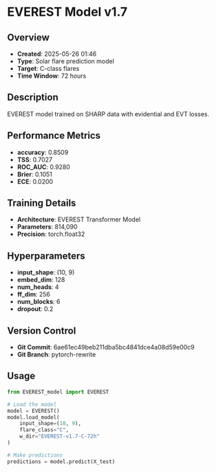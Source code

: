 # EVEREST Model v1.7

## Overview
- **Created**: 2025-05-26 01:46
- **Type**: Solar flare prediction model
- **Target**: C-class flares
- **Time Window**: 72 hours

## Description
EVEREST model trained on SHARP data with evidential and EVT losses.

## Performance Metrics
- **accuracy**: 0.8509
- **TSS**: 0.7027
- **ROC_AUC**: 0.9280
- **Brier**: 0.1051
- **ECE**: 0.0200


## Training Details
- **Architecture**: EVEREST Transformer Model
- **Parameters**: 814,090
- **Precision**: torch.float32

## Hyperparameters
- **input_shape**: (10, 9)
- **embed_dim**: 128
- **num_heads**: 4
- **ff_dim**: 256
- **num_blocks**: 6
- **dropout**: 0.2

## Version Control
- **Git Commit**: 6ae61ec49beb211dba5bc4841dce4a08d59e00c9
- **Git Branch**: pytorch-rewrite

## Usage
```python
from EVEREST_model import EVEREST

# Load the model
model = EVEREST()
model.load_model(
    input_shape=(10, 9),
    flare_class="C",
    w_dir="EVEREST-v1.7-C-72h"
)

# Make predictions
predictions = model.predict(X_test)
```
